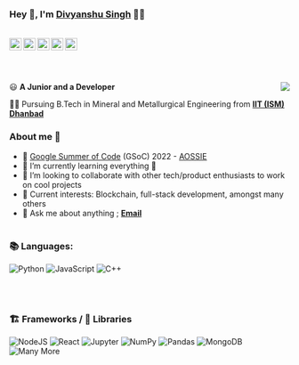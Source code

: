 ### Hey 👋, I'm [Divyanshu Singh](https://github.com/divyanshu887) 👨‍💻
<br/>
<a href="https://twitter.com/Divyans92992619">
  <img align="left" alt="Divyanshu's Twitter" width="22px" src="https://cdn.jsdelivr.net/npm/simple-icons@v3/icons/twitter.svg" />
</a>
<a href="https://www.linkedin.com/in/divyanshu-singh-486772195/">
  <img align="left" alt="Divyanshu's Linkdein" width="22px" src="https://cdn.jsdelivr.net/npm/simple-icons@v3/icons/linkedin.svg" />
</a>
<a href="https://github.com/divyanshu887">
  <img align="left" alt="Divyanshu's Github" width="22px" src="https://cdn.jsdelivr.net/npm/simple-icons@v3/icons/github.svg" />
</a>
<a href="https://www.instagram.com/thakur_5104/">
  <img align="left" alt="Divyanshu's Instagram" width="22px" src="https://cdn.jsdelivr.net/npm/simple-icons@v3/icons/instagram.svg" />
</a>
<a href="https://www.facebook.com/divyanshu.singh.549221">
  <img align="left" alt="Divyanshu's Facebook" width="22px" src="https://cdn.jsdelivr.net/npm/simple-icons@v3/icons/facebook.svg" />
</a>


<br/><br/><br/>

<img align="right" src="https://github.com/divyanshu887/divyanshu887/blob/main/assets/tenor.gif"/>

:smiley: **A Junior and a Developer** 

👨‍🎓 Pursuing B.Tech in Mineral and Metallurgical Engineering from [**IIT (ISM) Dhanbad**](https://www.iitism.ac.in/iitismnew/)

### About me :eyes:

- 🚀 [Google Summer of Code](https://summerofcode.withgoogle.com/) (GSoC) 2022 - [AOSSIE](https://aossie.gitlab.io/)
- 🌱 I’m currently learning everything 🤣
- 👯 I’m looking to collaborate with other tech/product enthusiasts to work on cool projects
- 📖 Current interests: Blockchain, full-stack development, amongst  many others
- :e-mail: Ask me about anything ; [**Email**](mailto:singhdivyanshu364@gmail.com)
<br/><br/>

### 📚  Languages:

<p>
  <img alt="Python" src="https://img.shields.io/badge/python-%2314354C.svg?style=for-the-badge&logo=python&logoColor=white"/>
  <img alt="JavaScript" src="https://img.shields.io/badge/javascript-%23323330.svg?style=for-the-badge&logo=javascript&logoColor=%23F7DF1E"/>
  <img alt="C++" src="https://img.shields.io/badge/c++-%2300599C.svg?style=for-the-badge&logo=c%2B%2B&ogoColor=white"/>
</p>
<br/><br/>

### 🏗️ Frameworks / 📙 Libraries
<p>
  <img alt="NodeJS" src="https://img.shields.io/badge/node.js-%2343853D.svg?style=for-the-badge&logo=node-dot-js&logoColor=white"/>
  <img alt="React" src="https://img.shields.io/badge/react-%2320232a.svg?style=for-the-badge&logo=react&logoColor=%2361DAFB"/>
  <img alt="Jupyter" src="https://img.shields.io/badge/Jupyter-%23F37626.svg?style=for-the-badge&logo=Jupyter&logoColor=white" />
  <img alt="NumPy" src="https://img.shields.io/badge/numpy-%23013243.svg?style=for-the-badge&logo=numpy&logoColor=white" />
  <img alt="Pandas" src="https://img.shields.io/badge/pandas-%23150458.svg?style=for-the-badge&logo=pandas&logoColor=white" />
  <img alt="MongoDB" src ="https://img.shields.io/badge/MongoDB-%234ea94b.svg?style=for-the-badge&logo=mongodb&logoColor=white"/>
  <img alt="Many More" src="https://img.shields.io/badge/...-And%20More-yellowgreen?style=for-the-badge&logo=GitHub-Sponsors"/>
</p>

<!-- ![github activity graph](https://activity-graph.herokuapp.com/graph?username=divyanshu887&theme=xcode) -->


<!-- <p align="center"> <img src="https://github-readme-stats.vercel.app/api?username=divyanshu887&show_icons=true&theme=synthwave" alt="divyanshu887" /> </p> -->

<p align="left">
<!-- <img height="300px" src="https://github-readme-stats.vercel.app/api/top-langs/?username=divyanshu887&theme=synthwave"> -->
<!-- <img align="centre" height="300px" width="500px" src="https://github-readme-streak-stats.herokuapp.com/?user=divyanshu887&theme=synthwave"> -->
</p>
<!-- <img src="https://activity-graph.herokuapp.com/graph?username=divyanshu887&bg_color=2B213A&color=E5289E&line=DA5B0B&point=E1E8EB"> -->
